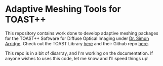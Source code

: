 # Adaptive Meshing Tools for TOAST++

This repository contains work done to develop adaptive meshing packages for the TOAST++ Software for Diffuse Optical Imaging under [Dr. Simon Arridge](http://www0.cs.ucl.ac.uk/staff/S.Arridge/).
Check out the TOAST Library [here](http://web4.cs.ucl.ac.uk/research/vis/toast/) and their Github repo [here](https://github.com/toastpp/toastpp).

This repo is in a bit of disarray, and I'm working on the documentation. If anyone wishes to uses this code, let me know and I'll speed things up!
